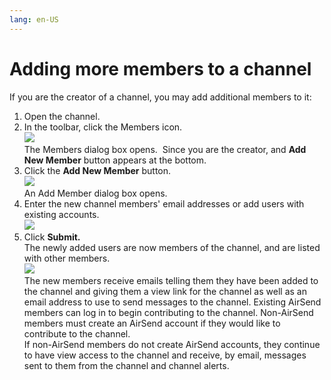 ```yaml
---
lang: en-US
---
```


# Adding more members to a channel

If you are the creator of a channel, you may add additional members to it:

1.  Open the channel.
2.  In the toolbar, click the Members icon.  
    ![](../../assets/members/adding-more-members-to-a-channel/as-new-member-feb.png)  
    The Members dialog box opens.  Since you are the creator, and **Add New Member** button appears at the bottom.
3.  Click the **Add New Member** button.  
    ![](../../assets/members/adding-more-members-to-a-channel/as-add-new-member-f-eb.png)  
    An Add Member dialog box opens.
4.  Enter the new channel members' email addresses or add users with existing accounts.  
    ![](../../assets/members/adding-more-members-to-a-channel/as-new-members.png)
5.  Click **Submit.**  
    The newly added users are now members of the channel, and are listed with other members.  
    ![](../../assets/members/adding-more-members-to-a-channel/as-members.png)  
    The new members receive emails telling them they have been added to the channel and giving them a view link for the channel as well as an email address to use to send messages to the channel. Existing AirSend members can log in to begin contributing to the channel. Non-AirSend members must create an AirSend account if they would like to contribute to the channel.  
    If non-AirSend members do not create AirSend accounts, they continue to have view access to the channel and receive, by email, messages sent to them from the channel and channel alerts.
